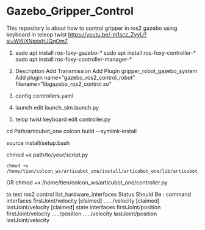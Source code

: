 # Gazebo_Gripper_Control
This repository is about how to control gripper in ros2 gazebo using keyboard in teleop twist
    https://youtu.be/-m1scz_ZvyU?si=Wi6iXNsdxHJQqOm7

1. sudo apt install ros-foxy-gazebo-*
   sudo apt install ros-foxy-controller-*
   sudo apt install ros-foxy-controller-manager-*
   
3.	Description
	    Add Transmission
	    Add Plugin gripper_robot_gazebo_system
	    Add plugin name="gazebo_ros2_control_robot" filename="libgazebo_ros2_control.so"
4.  config
	    controllers.yaml
5.  launch
	    edit launch_sim.launch.py
6.  telop twist keyboard
	    edit controller.py

cd Path/articubot_one
colcon build --symlink-install

source install/setup.bash

chmod +x path/to/your/script.py

    chmod +x /home/tien/colcon_ws/articubot_one/install/articubot_one/lib/articubot_one/controller.py
   OR
    chmod +x /home/tien/colcon_ws/articubot_one/controller.py

to test 
ros2 control list_hardware_interfaces
    Status Should Be :
command interfaces
	firstJoint/velocity [claimed]
	....../velocity [claimed]
	lastJoint/velocity [claimed]
state interfaces
	firstJoint/position
	firstJoint/velocity
	...../position
	...../velocity
	lastJoint/position
	lastJoint/velocity

